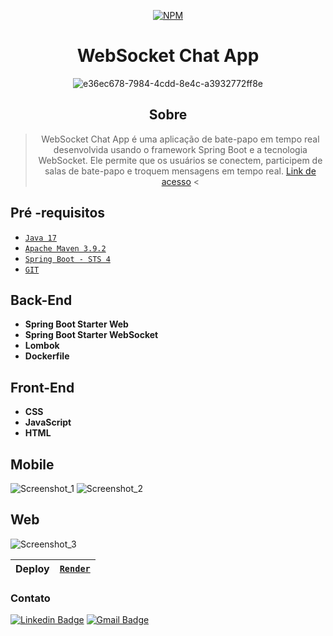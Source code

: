 <div align="center">

[![NPM](https://img.shields.io/npm/l/react)](https://github.com/jnorgini/spring-boot-websocket-chat-app/blob/master/LICENSE) 
</div>

<div align="center">

# WebSocket Chat App
<div align="center">

![e36ec678-7984-4cdd-8e4c-a3932772ff8e](https://github.com/jnorgini/spring-boot-websocket-chat-app/assets/114461353/2ae29415-3114-4797-8fdd-6d61b600c68f)


</div>
</div>

<div align="center">

## Sobre

> WebSocket Chat App é uma aplicação de bate-papo em tempo real desenvolvida usando o framework Spring Boot e a tecnologia WebSocket. Ele permite que os usuários se conectem, participem de salas de bate-papo e troquem mensagens em tempo real.
> [Link de acesso](https://websocket-zsq6.onrender.com/) <

</div>

##  Pré -requisitos

- [ `Java 17` ](https://www.oracle.com/java/technologies/javase/jdk17-archive-downloads.html)
- [ `Apache Maven 3.9.2` ](https://maven.apache.org/download.cgi)
- [ `Spring Boot - STS 4` ](https://spring.io/tools)
- [`GIT`](https://git-scm.com/download/win)

## Back-End
- **Spring Boot Starter Web** 
- **Spring Boot Starter WebSocket**
- **Lombok**
- **Dockerfile**

## Front-End
- **CSS** 
- **JavaScript**
- **HTML**

## Mobile
![Screenshot_1](https://github.com/jnorgini/spring-boot-websocket-chat-app/assets/114461353/0e58194f-130c-476b-a171-bf72a4b8c7de)
![Screenshot_2](https://github.com/jnorgini/spring-boot-websocket-chat-app/assets/114461353/bc83ab1a-97b3-478a-b925-ff295f08ae02)



## Web

![Screenshot_3](https://github.com/jnorgini/spring-boot-websocket-chat-app/assets/114461353/e2014462-4f54-4d61-8709-a1babcaf0d04)



| Deploy  | [``Render``](https://render.com/)                                                        |
|-----------|-----------------------------------------------------------------------|


### Contato
[![Linkedin Badge](https://img.shields.io/badge/-LinkedIn-6633cc?style=flat-square&logo=Linkedin&logoColor=white&link=https://www.linkedin.com/in/juliana-norgini)](https://www.linkedin.com/in/juliana-norgini)
[![Gmail Badge](https://img.shields.io/badge/-jnorgini@gmail.com-6633cc?style=flat-square&logo=Gmail&logoColor=white&link=mailto:jnorgini@gmail.com)](mailto:jnorgini@gmail.com)
